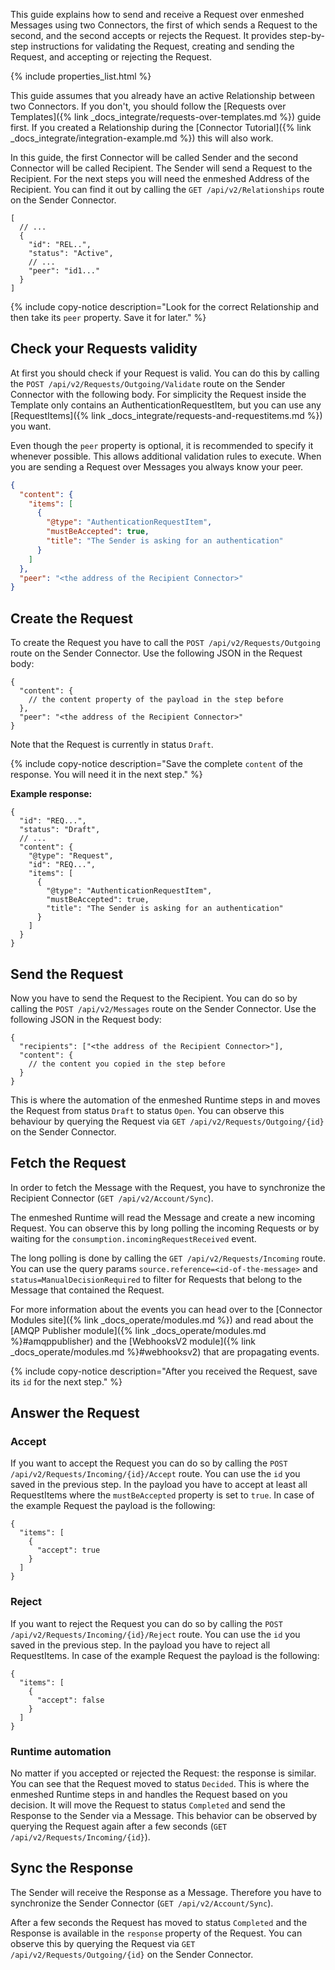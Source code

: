 <!-- A general description of the requirement can be given here. -->

This guide explains how to send and receive a Request over enmeshed Messages using two Connectors, the first of which sends a Request to the second, and the second accepts or rejects the Request. It provides step-by-step instructions for validating the Request, creating and sending the Request, and accepting or rejecting the Request.

<!-- This include inserts the table with the metadata  -->

{% include properties_list.html %}

This guide assumes that you already have an active Relationship between two Connectors. If you don't, you should follow the [Requests over Templates]({% link _docs_integrate/requests-over-templates.md %}) guide first. If you created a Relationship during the [Connector Tutorial]({% link _docs_integrate/integration-example.md %}) this will also work.

In this guide, the first Connector will be called Sender and the second Connector will be called Recipient. The Sender will send a Request to the Recipient. For the next steps you will need the enmeshed Address of the Recipient. You can find it out by calling the `GET /api/v2/Relationships` route on the Sender Connector.

```jsonc
[
  // ...
  {
    "id": "REL..",
    "status": "Active",
    // ...
    "peer": "id1..."
  }
]
```

{% include copy-notice description="Look for the correct Relationship and then take its `peer` property. Save it for later." %}

## Check your Requests validity

At first you should check if your Request is valid. You can do this by calling the `POST /api/v2/Requests/Outgoing/Validate` route on the Sender Connector with the following body.
For simplicity the Request inside the Template only contains an AuthenticationRequestItem, but you can use any [RequestItems]({% link _docs_integrate/requests-and-requestitems.md %}) you want.

Even though the `peer` property is optional, it is recommended to specify it whenever possible. This allows additional validation rules to execute. When you are sending a Request over Messages you always know your peer.

```json
{
  "content": {
    "items": [
      {
        "@type": "AuthenticationRequestItem",
        "mustBeAccepted": true,
        "title": "The Sender is asking for an authentication"
      }
    ]
  },
  "peer": "<the address of the Recipient Connector>"
}
```

## Create the Request

To create the Request you have to call the `POST /api/v2/Requests/Outgoing` route on the Sender Connector. Use the following JSON in the Request body:

```jsonc
{
  "content": {
    // the content property of the payload in the step before
  },
  "peer": "<the address of the Recipient Connector>"
}
```

Note that the Request is currently in status `Draft`.

{% include copy-notice description="Save the complete `content` of the response. You will need it in the next step." %}

**Example response:**

```jsonc
{
  "id": "REQ...",
  "status": "Draft",
  // ...
  "content": {
    "@type": "Request",
    "id": "REQ...",
    "items": [
      {
        "@type": "AuthenticationRequestItem",
        "mustBeAccepted": true,
        "title": "The Sender is asking for an authentication"
      }
    ]
  }
}
```

## Send the Request

Now you have to send the Request to the Recipient. You can do so by calling the `POST /api/v2/Messages` route on the Sender Connector. Use the following JSON in the Request body:

```jsonc
{
  "recipients": ["<the address of the Recipient Connector>"],
  "content": {
    // the content you copied in the step before
  }
}
```

This is where the automation of the enmeshed Runtime steps in and moves the Request from status `Draft` to status `Open`. You can observe this behaviour by querying the Request via `GET /api/v2/Requests/Outgoing/{id}` on the Sender Connector.

## Fetch the Request

In order to fetch the Message with the Request, you have to synchronize the Recipient Connector (`GET /api/v2/Account/Sync`).

The enmeshed Runtime will read the Message and create a new incoming Request. You can observe this by long polling the incoming Requests or by waiting for the `consumption.incomingRequestReceived` event.

The long polling is done by calling the `GET /api/v2/Requests/Incoming` route. You can use the query params `source.reference=<id-of-the-message>` and `status=ManualDecisionRequired` to filter for Requests that belong to the Message that contained the Request.

For more information about the events you can head over to the [Connector Modules site]({% link _docs_operate/modules.md %}) and read about the [AMQP Publisher module]({% link _docs_operate/modules.md %}#amqppublisher) and the [WebhooksV2 module]({% link _docs_operate/modules.md %}#webhooksv2) that are propagating events.

{% include copy-notice description="After you received the Request, save its `id` for the next step." %}

## Answer the Request

### Accept

If you want to accept the Request you can do so by calling the `POST /api/v2/Requests/Incoming/{id}/Accept` route. You can use the `id` you saved in the previous step. In the payload you have to accept at least all RequestItems where the `mustBeAccepted` property is set to `true`. In case of the example Request the payload is the following:

```jsonc
{
  "items": [
    {
      "accept": true
    }
  ]
}
```

### Reject

If you want to reject the Request you can do so by calling the `POST /api/v2/Requests/Incoming/{id}/Reject` route. You can use the `id` you saved in the previous step. In the payload you have to reject all RequestItems. In case of the example Request the payload is the following:

```jsonc
{
  "items": [
    {
      "accept": false
    }
  ]
}
```

### Runtime automation

No matter if you accepted or rejected the Request: the response is similar. You can see that the Request moved to status `Decided`. This is where the enmeshed Runtime steps in and handles the Request based on you decision. It will move the Request to status `Completed` and send the Response to the Sender via a Message. This behavior can be observed by querying the Request again after a few seconds (`GET /api/v2/Requests/Incoming/{id}`).

## Sync the Response

The Sender will receive the Response as a Message. Therefore you have to synchronize the Sender Connector (`GET /api/v2/Account/Sync`).

After a few seconds the Request has moved to status `Completed` and the Response is available in the `response` property of the Request. You can observe this by querying the Request via `GET /api/v2/Requests/Outgoing/{id}` on the Sender Connector.
